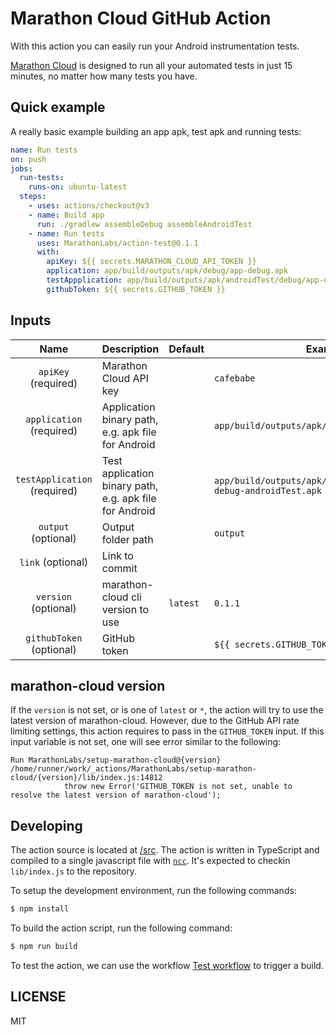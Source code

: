 # Marathon Cloud GitHub Action

With this action you can easily run your Android instrumentation tests.

[Marathon Cloud](https://marathonlabs.io) is designed to run all your automated tests in just 15 minutes, 
no matter how many tests you have. 

## Quick example

A really basic example building an app apk, test apk and running tests:

```yaml
name: Run tests
on: push
jobs:
  run-tests:
    runs-on: ubuntu-latest
  steps:
    - uses: actions/checkout@v3
    - name: Build app
      run: ./gradlew assembleDebug assembleAndroidTest
    - name: Run tests
      uses: MarathonLabs/action-test@0.1.1
      with:
        apiKey: ${{ secrets.MARATHON_CLOUD_API_TOKEN }}
        application: app/build/outputs/apk/debug/app-debug.apk
        testAppplication: app/build/outputs/apk/androidTest/debug/app-debug-androidTest.apk
        githubToken: ${{ secrets.GITHUB_TOKEN }}
```

## Inputs

|             Name             | Description                                             | Default | Example                                                             |
| :--------------------------: | ------------------------------------------------------- | ------- | ------------------------------------------------------------------- |
|     `apiKey` (required)      | Marathon Cloud API key                                  |         | `cafebabe`                                                          |
|   `application` (required)   | Application binary path, e.g. apk file for Android      |         | `app/build/outputs/apk/debug/app-debug.apk`                          |
| `testApplication` (required) | Test application binary path, e.g. apk file for Android |         | `app/build/outputs/apk/androidTest/debug/app-debug-androidTest.apk` |
|     `output` (optional)      | Output folder path                                      |         | `output`                                                                  |
|      `link` (optional)       | Link to commit                                          |         |                                                                   |
| `version` (optional)         | marathon-cloud cli version to use                       | `latest`| `0.1.1`                                                             |
| `githubToken` (optional)     | GitHub token                                            |         | `${{ secrets.GITHUB_TOKEN }}`                                       |


## marathon-cloud version

If the `version` is not set, or is one of `latest` or `*`, the action will try to use the latest version of marathon-cloud.
However, due to the GitHub API rate limiting settings, this action requires to pass in the `GITHUB_TOKEN` input. If this input variable is not set, one will see error similar to the following:

```
Run MarathonLabs/setup-marathon-cloud@{version}
/home/runner/work/_actions/MarathonLabs/setup-marathon-cloud/{version}/lib/index.js:14812
            throw new Error('GITHUB_TOKEN is not set, unable to resolve the latest version of marathon-cloud');
```

## Developing

The action source is located at [/src](/src). The action is written in TypeScript and compiled to a single javascript file with [`ncc`][ncc]. It's expected to checkin `lib/index.js` to the repository.

To setup the development environment, run the following commands:

```bash
$ npm install
```

To build the action script, run the following command:

```bash
$ npm run build
```

To test the action, we can use the workflow [Test workflow](https://github.com/MarathonLabs/setup-marathon-cloud/actions/workflows/test-marathon-cloud.yaml) to trigger a build.

[ncc]: https://github.com/vercel/ncc
[marathon-cloud]: https://github.com/MarathonLabs/marathon-cloud-cli

## LICENSE

MIT
